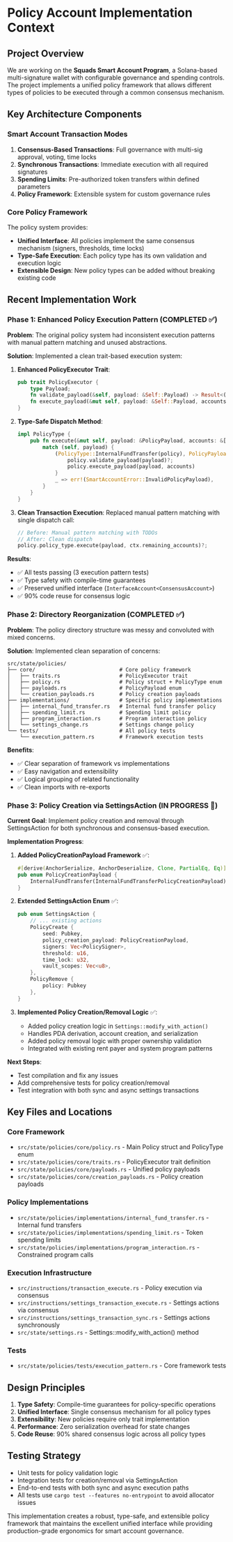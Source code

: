 # Policy Account Implementation Context

## Project Overview

We are working on the **Squads Smart Account Program**, a Solana-based multi-signature wallet with configurable governance and spending controls. The project implements a unified policy framework that allows different types of policies to be executed through a common consensus mechanism.

## Key Architecture Components

### Smart Account Transaction Modes

1. **Consensus-Based Transactions**: Full governance with multi-sig approval, voting, time locks
2. **Synchronous Transactions**: Immediate execution with all required signatures  
3. **Spending Limits**: Pre-authorized token transfers within defined parameters
4. **Policy Framework**: Extensible system for custom governance rules

### Core Policy Framework

The policy system provides:
- **Unified Interface**: All policies implement the same consensus mechanism (signers, thresholds, time locks)
- **Type-Safe Execution**: Each policy type has its own validation and execution logic
- **Extensible Design**: New policy types can be added without breaking existing code

## Recent Implementation Work

### Phase 1: Enhanced Policy Execution Pattern (COMPLETED ✅)

**Problem**: The original policy system had inconsistent execution patterns with manual pattern matching and unused abstractions.

**Solution**: Implemented a clean trait-based execution system:

1. **Enhanced PolicyExecutor Trait**:
   ```rust
   pub trait PolicyExecutor {
       type Payload;
       fn validate_payload(&self, payload: &Self::Payload) -> Result<()>;
       fn execute_payload(&mut self, payload: &Self::Payload, accounts: &[AccountInfo]) -> Result<()>;
   }
   ```

2. **Type-Safe Dispatch Method**:
   ```rust
   impl PolicyType {
       pub fn execute(&mut self, payload: &PolicyPayload, accounts: &[AccountInfo]) -> Result<()> {
           match (self, payload) {
               (PolicyType::InternalFundTransfer(policy), PolicyPayload::InternalFundTransfer(payload)) => {
                   policy.validate_payload(payload)?;
                   policy.execute_payload(payload, accounts)
               }
               _ => err!(SmartAccountError::InvalidPolicyPayload),
           }
       }
   }
   ```

3. **Clean Transaction Execution**: Replaced manual pattern matching with single dispatch call:
   ```rust
   // Before: Manual pattern matching with TODOs
   // After: Clean dispatch
   policy.policy_type.execute(payload, ctx.remaining_accounts)?;
   ```

**Results**: 
- ✅ All tests passing (3 execution pattern tests)
- ✅ Type safety with compile-time guarantees
- ✅ Preserved unified interface (`InterfaceAccount<ConsensusAccount>`)
- ✅ 90% code reuse for consensus logic

### Phase 2: Directory Reorganization (COMPLETED ✅)

**Problem**: The policy directory structure was messy and convoluted with mixed concerns.

**Solution**: Implemented clean separation of concerns:

```
src/state/policies/
├── core/                           # Core policy framework  
│   ├── traits.rs                   # PolicyExecutor trait 
│   ├── policy.rs                   # Policy struct + PolicyType enum
│   ├── payloads.rs                 # PolicyPayload enum
│   └── creation_payloads.rs        # Policy creation payloads
├── implementations/                # Specific policy implementations
│   ├── internal_fund_transfer.rs   # Internal fund transfer policy
│   ├── spending_limit.rs           # Spending limit policy
│   ├── program_interaction.rs      # Program interaction policy
│   └── settings_change.rs          # Settings change policy
└── tests/                          # All policy tests
    └── execution_pattern.rs        # Framework execution tests
```

**Benefits**:
- ✅ Clear separation of framework vs implementations
- ✅ Easy navigation and extensibility
- ✅ Logical grouping of related functionality
- ✅ Clean imports with re-exports

### Phase 3: Policy Creation via SettingsAction (IN PROGRESS 🔄)

**Current Goal**: Implement policy creation and removal through SettingsAction for both synchronous and consensus-based execution.

**Implementation Progress**:

1. **Added PolicyCreationPayload Framework** ✅:
   ```rust
   #[derive(AnchorSerialize, AnchorDeserialize, Clone, PartialEq, Eq)]
   pub enum PolicyCreationPayload {
       InternalFundTransfer(InternalFundTransferPolicyCreationPayload),
   }
   ```

2. **Extended SettingsAction Enum** ✅:
   ```rust
   pub enum SettingsAction {
       // ... existing actions
       PolicyCreate {
           seed: Pubkey,
           policy_creation_payload: PolicyCreationPayload,
           signers: Vec<PolicySigner>,
           threshold: u16,
           time_lock: u32,
           vault_scopes: Vec<u8>,
       },
       PolicyRemove { 
           policy: Pubkey 
       },
   }
   ```

3. **Implemented Policy Creation/Removal Logic** ✅:
   - Added policy creation logic in `Settings::modify_with_action()`
   - Handles PDA derivation, account creation, and serialization
   - Added policy removal logic with proper ownership validation
   - Integrated with existing rent payer and system program patterns

**Next Steps**:
- Test compilation and fix any issues
- Add comprehensive tests for policy creation/removal
- Test integration with both sync and async settings transactions

## Key Files and Locations

### Core Framework
- `src/state/policies/core/policy.rs` - Main Policy struct and PolicyType enum
- `src/state/policies/core/traits.rs` - PolicyExecutor trait definition
- `src/state/policies/core/payloads.rs` - Unified policy payloads
- `src/state/policies/core/creation_payloads.rs` - Policy creation payloads

### Policy Implementations  
- `src/state/policies/implementations/internal_fund_transfer.rs` - Internal fund transfers
- `src/state/policies/implementations/spending_limit.rs` - Token spending limits
- `src/state/policies/implementations/program_interaction.rs` - Constrained program calls

### Execution Infrastructure
- `src/instructions/transaction_execute.rs` - Policy execution via consensus
- `src/instructions/settings_transaction_execute.rs` - Settings actions via consensus
- `src/instructions/settings_transaction_sync.rs` - Settings actions synchronously
- `src/state/settings.rs` - Settings::modify_with_action() method

### Tests
- `src/state/policies/tests/execution_pattern.rs` - Core framework tests

## Design Principles

1. **Type Safety**: Compile-time guarantees for policy-specific operations
2. **Unified Interface**: Single consensus mechanism for all policy types
3. **Extensibility**: New policies require only trait implementation
4. **Performance**: Zero serialization overhead for state changes
5. **Code Reuse**: 90% shared consensus logic across all policy types

## Testing Strategy

- Unit tests for policy validation logic
- Integration tests for creation/removal via SettingsAction
- End-to-end tests with both sync and async execution paths
- All tests use `cargo test --features no-entrypoint` to avoid allocator issues

This implementation creates a robust, type-safe, and extensible policy framework that maintains the excellent unified interface while providing production-grade ergonomics for smart account governance.